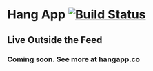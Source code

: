 # Hang App [![Build Status](https://www.bitrise.io/app/ba13c47af0eeb0de/status.svg?token=ouhrOj9S5PUjDaUCSiDqLA&branch=master)](https://www.bitrise.io/app/ba13c47af0eeb0de)
## Live Outside the Feed
### Coming soon. See more at hangapp.co
